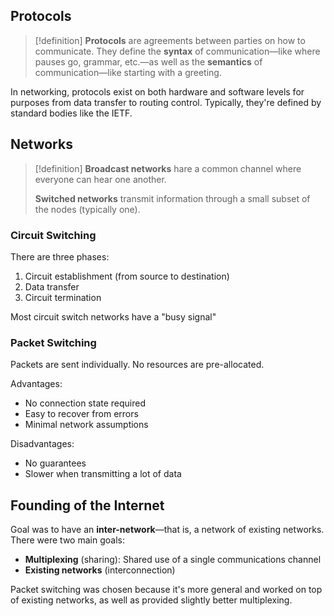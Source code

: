 ## Protocols

>[!definition]
>**Protocols** are agreements between parties on how to communicate. They define the **syntax** of communication—like where pauses go, grammar, etc.—as well as the **semantics** of communication—like starting with a greeting.

In networking, protocols exist on both hardware and software levels for purposes from data transfer to routing control. Typically, they're defined by standard bodies like the IETF.

## Networks

>[!definition]
>**Broadcast networks** hare a common channel where everyone can hear one another.
>
>**Switched networks** transmit information through a small subset of the nodes (typically one).

### Circuit Switching

There are three phases:
1. Circuit establishment (from source to destination)
2. Data transfer
3. Circuit termination

Most circuit switch networks have a "busy signal"

### Packet Switching

Packets are sent individually. No resources are pre-allocated.

Advantages:
- No connection state required
- Easy to recover from errors
- Minimal network assumptions

Disadvantages:
- No guarantees
- Slower when transmitting a lot of data

## Founding of the Internet

Goal was to have an **inter-network**—that is, a network of existing networks. There were two main goals:
- **Multiplexing** (sharing): Shared use of a single communications channel
- **Existing networks** (interconnection)

Packet switching was chosen because it's more general and worked on top of existing networks, as well as provided slightly better multiplexing.